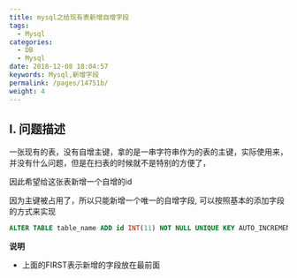 ```yaml
---
title: mysql之给现有表新增自增字段
tags: 
  - Mysql
categories: 
  - DB
  - Mysql
date: 2018-12-08 18:04:57
keywords: Mysql,新增字段
permalink: /pages/14751b/
weight: 4
---
```


## I. 问题描述

一张现有的表，没有自增主键，拿的是一串字符串作为的表的主键，实际使用来，并没有什么问题，但是在扫表的时候就不是特别的方便了，

因此希望给这张表新增一个自增的id

<!-- more -->

因为主键被占用了，所以只能新增一个唯一的自增字段, 可以按照基本的添加字段的方式来实现

```sql
ALTER TABLE table_name ADD id INT(11) NOT NULL UNIQUE KEY AUTO_INCREMENT FIRST;
```

**说明**

- 上面的FIRST表示新增的字段放在最前面
